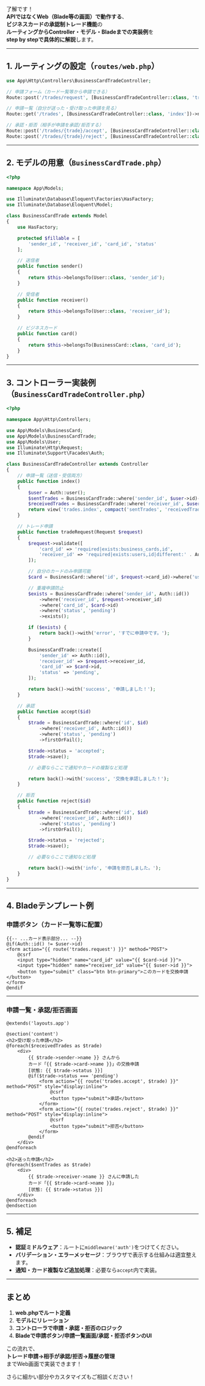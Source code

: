 了解です！  
**APIではなくWeb（Blade等の画面）で動作する**、  
**ビジネスカードの承認制トレード機能**の  
**ルーティングからController・モデル・Bladeまでの実装例**を  
**step by stepで具体的に解説**します。

---

## 1. ルーティングの設定（`routes/web.php`）

```php name=routes/web.php
use App\Http\Controllers\BusinessCardTradeController;

// 申請フォーム（カード一覧等から申請できる）
Route::post('/trades/request', [BusinessCardTradeController::class, 'tradeRequest'])->name('trades.request');

// 申請一覧（自分が送った・受け取った申請を見る）
Route::get('/trades', [BusinessCardTradeController::class, 'index'])->name('trades.index');

// 承認・拒否（相手が申請を承認/拒否する）
Route::post('/trades/{trade}/accept', [BusinessCardTradeController::class, 'accept'])->name('trades.accept');
Route::post('/trades/{trade}/reject', [BusinessCardTradeController::class, 'reject'])->name('trades.reject');
```

---

## 2. モデルの用意（`BusinessCardTrade.php`）

```php name=app/Models/BusinessCardTrade.php
<?php

namespace App\Models;

use Illuminate\Database\Eloquent\Factories\HasFactory;
use Illuminate\Database\Eloquent\Model;

class BusinessCardTrade extends Model
{
    use HasFactory;

    protected $fillable = [
        'sender_id', 'receiver_id', 'card_id', 'status'
    ];

    // 送信者
    public function sender()
    {
        return $this->belongsTo(User::class, 'sender_id');
    }

    // 受信者
    public function receiver()
    {
        return $this->belongsTo(User::class, 'receiver_id');
    }

    // ビジネスカード
    public function card()
    {
        return $this->belongsTo(BusinessCard::class, 'card_id');
    }
}
```

---

## 3. コントローラー実装例（`BusinessCardTradeController.php`）

```php name=app/Http/Controllers/BusinessCardTradeController.php
<?php

namespace App\Http\Controllers;

use App\Models\BusinessCard;
use App\Models\BusinessCardTrade;
use App\Models\User;
use Illuminate\Http\Request;
use Illuminate\Support\Facades\Auth;

class BusinessCardTradeController extends Controller
{
    // 申請一覧（送信・受信両方）
    public function index()
    {
        $user = Auth::user();
        $sentTrades = BusinessCardTrade::where('sender_id', $user->id)->with('receiver', 'card')->latest()->get();
        $receivedTrades = BusinessCardTrade::where('receiver_id', $user->id)->with('sender', 'card')->latest()->get();
        return view('trades.index', compact('sentTrades', 'receivedTrades'));
    }

    // トレード申請
    public function tradeRequest(Request $request)
    {
        $request->validate([
            'card_id' => 'required|exists:business_cards,id',
            'receiver_id' => 'required|exists:users,id|different:' . Auth::id(),
        ]);

        // 自分のカードのみ申請可能
        $card = BusinessCard::where('id', $request->card_id)->where('user_id', Auth::id())->firstOrFail();

        // 重複申請防止
        $exists = BusinessCardTrade::where('sender_id', Auth::id())
            ->where('receiver_id', $request->receiver_id)
            ->where('card_id', $card->id)
            ->where('status', 'pending')
            ->exists();

        if ($exists) {
            return back()->with('error', 'すでに申請中です。');
        }

        BusinessCardTrade::create([
            'sender_id' => Auth::id(),
            'receiver_id' => $request->receiver_id,
            'card_id' => $card->id,
            'status' => 'pending',
        ]);

        return back()->with('success', '申請しました！');
    }

    // 承認
    public function accept($id)
    {
        $trade = BusinessCardTrade::where('id', $id)
            ->where('receiver_id', Auth::id())
            ->where('status', 'pending')
            ->firstOrFail();

        $trade->status = 'accepted';
        $trade->save();

        // 必要ならここで通知やカードの複製など処理

        return back()->with('success', '交換を承認しました！');
    }

    // 拒否
    public function reject($id)
    {
        $trade = BusinessCardTrade::where('id', $id)
            ->where('receiver_id', Auth::id())
            ->where('status', 'pending')
            ->firstOrFail();

        $trade->status = 'rejected';
        $trade->save();

        // 必要ならここで通知など処理

        return back()->with('info', '申請を拒否しました。');
    }
}
```

---

## 4. Bladeテンプレート例

### 申請ボタン（カード一覧等に配置）

```blade name=resources/views/business_cards/show.blade.php
{{-- ...カード表示部分... --}}
@if(Auth::id() != $user->id)
<form action="{{ route('trades.request') }}" method="POST">
    @csrf
    <input type="hidden" name="card_id" value="{{ $card->id }}">
    <input type="hidden" name="receiver_id" value="{{ $user->id }}">
    <button type="submit" class="btn btn-primary">このカードを交換申請</button>
</form>
@endif
```

---

### 申請一覧・承認/拒否画面

```blade name=resources/views/trades/index.blade.php
@extends('layouts.app')

@section('content')
<h2>受け取った申請</h2>
@foreach($receivedTrades as $trade)
    <div>
        {{ $trade->sender->name }} さんから
        カード「{{ $trade->card->name }}」の交換申請
        [状態: {{ $trade->status }}]
        @if($trade->status === 'pending')
            <form action="{{ route('trades.accept', $trade) }}" method="POST" style="display:inline">
                @csrf
                <button type="submit">承認</button>
            </form>
            <form action="{{ route('trades.reject', $trade) }}" method="POST" style="display:inline">
                @csrf
                <button type="submit">拒否</button>
            </form>
        @endif
    </div>
@endforeach

<h2>送った申請</h2>
@foreach($sentTrades as $trade)
    <div>
        {{ $trade->receiver->name }} さんに申請した
        カード「{{ $trade->card->name }}」
        [状態: {{ $trade->status }}]
    </div>
@endforeach
@endsection
```

---

## 5. 補足

- **認証ミドルウェア**：ルートに`middleware('auth')`をつけてください。
- **バリデーション・エラーメッセージ**：ブラウザで表示する仕組みは適宜整えます。
- **通知・カード複製など追加処理**：必要なら`accept`内で実装。

---

## まとめ

1. **web.phpでルート定義**
2. **モデルにリレーション**
3. **コントローラで申請・承認・拒否のロジック**
4. **Bladeで申請ボタン/申請一覧画面/承認・拒否ボタンのUI**

この流れで、  
**トレード申請→相手が承認/拒否→履歴の管理**  
までWeb画面で実装できます！

さらに細かい部分やカスタマイズもご相談ください！
